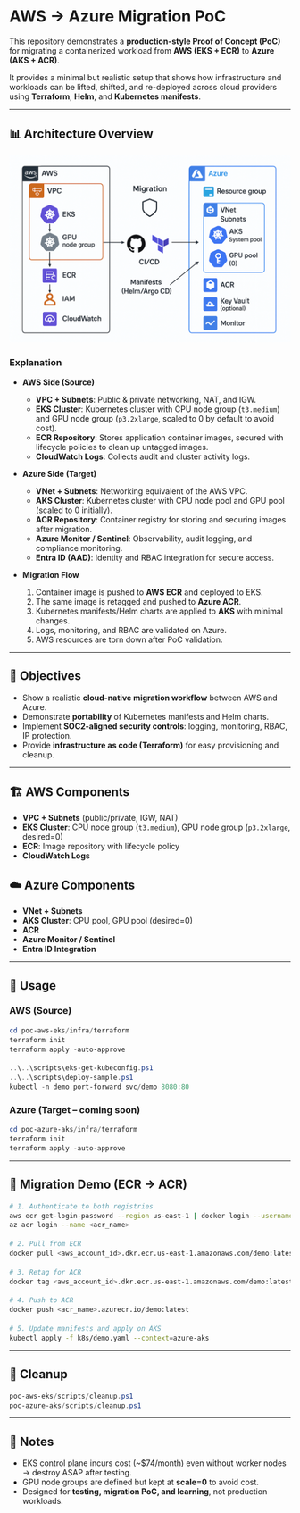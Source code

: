 # AWS → Azure Migration PoC

This repository demonstrates a **production-style Proof of Concept (PoC)** for migrating a containerized workload from **AWS (EKS + ECR)** to **Azure (AKS + ACR)**.  

It provides a minimal but realistic setup that shows how infrastructure and workloads can be lifted, shifted, and re-deployed across cloud providers using **Terraform**, **Helm**, and **Kubernetes manifests**.  

---

## 📊 Architecture Overview

![AWS → Azure Migration PoC](./docs/aws%20to%20azure%20migration%20poc.png)

### Explanation
- **AWS Side (Source)**
  - **VPC + Subnets**: Public & private networking, NAT, and IGW.
  - **EKS Cluster**: Kubernetes cluster with CPU node group (`t3.medium`) and GPU node group (`p3.2xlarge`, scaled to 0 by default to avoid cost).
  - **ECR Repository**: Stores application container images, secured with lifecycle policies to clean up untagged images.
  - **CloudWatch Logs**: Collects audit and cluster activity logs.

- **Azure Side (Target)**
  - **VNet + Subnets**: Networking equivalent of the AWS VPC.
  - **AKS Cluster**: Kubernetes cluster with CPU node pool and GPU pool (scaled to 0 initially).
  - **ACR Repository**: Container registry for storing and securing images after migration.
  - **Azure Monitor / Sentinel**: Observability, audit logging, and compliance monitoring.
  - **Entra ID (AAD)**: Identity and RBAC integration for secure access.

- **Migration Flow**
  1. Container image is pushed to **AWS ECR** and deployed to EKS.  
  2. The same image is retagged and pushed to **Azure ACR**.  
  3. Kubernetes manifests/Helm charts are applied to **AKS** with minimal changes.  
  4. Logs, monitoring, and RBAC are validated on Azure.  
  5. AWS resources are torn down after PoC validation.  

---

## 🎯 Objectives
- Show a realistic **cloud-native migration workflow** between AWS and Azure.  
- Demonstrate **portability** of Kubernetes manifests and Helm charts.  
- Implement **SOC2-aligned security controls**: logging, monitoring, RBAC, IP protection.  
- Provide **infrastructure as code (Terraform)** for easy provisioning and cleanup.  

---

## 🏗️ AWS Components
- **VPC + Subnets** (public/private, IGW, NAT)
- **EKS Cluster**: CPU node group (`t3.medium`), GPU node group (`p3.2xlarge`, desired=0)
- **ECR**: Image repository with lifecycle policy
- **CloudWatch Logs**

## ☁️ Azure Components
- **VNet + Subnets**
- **AKS Cluster**: CPU pool, GPU pool (desired=0)
- **ACR**
- **Azure Monitor / Sentinel**
- **Entra ID Integration**

---

## 🚀 Usage

### AWS (Source)
```powershell
cd poc-aws-eks/infra/terraform
terraform init
terraform apply -auto-approve

..\..\scripts\eks-get-kubeconfig.ps1
..\..\scripts\deploy-sample.ps1
kubectl -n demo port-forward svc/demo 8080:80
```

### Azure (Target – coming soon)
```powershell
cd poc-azure-aks/infra/terraform
terraform init
terraform apply -auto-approve
```

---

## 🔄 Migration Demo (ECR → ACR)
```bash
# 1. Authenticate to both registries
aws ecr get-login-password --region us-east-1 | docker login --username AWS --password-stdin <aws_account_id>.dkr.ecr.us-east-1.amazonaws.com
az acr login --name <acr_name>

# 2. Pull from ECR
docker pull <aws_account_id>.dkr.ecr.us-east-1.amazonaws.com/demo:latest

# 3. Retag for ACR
docker tag <aws_account_id>.dkr.ecr.us-east-1.amazonaws.com/demo:latest <acr_name>.azurecr.io/demo:latest

# 4. Push to ACR
docker push <acr_name>.azurecr.io/demo:latest

# 5. Update manifests and apply on AKS
kubectl apply -f k8s/demo.yaml --context=azure-aks
```

---

## 🧹 Cleanup
```powershell
poc-aws-eks/scripts/cleanup.ps1
poc-azure-aks/scripts/cleanup.ps1
```

---

## 📌 Notes
- EKS control plane incurs cost (~$74/month) even without worker nodes → destroy ASAP after testing.  
- GPU node groups are defined but kept at **scale=0** to avoid cost.  
- Designed for **testing, migration PoC, and learning**, not production workloads.  

